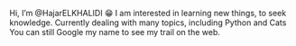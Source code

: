 Hi, I’m @HajarELKHALIDI 😁
I am interested in learning new things, to seek knowledge.
Currently dealing with many topics, including Python and Cats
You can still Google my name to see my trail on the web.
